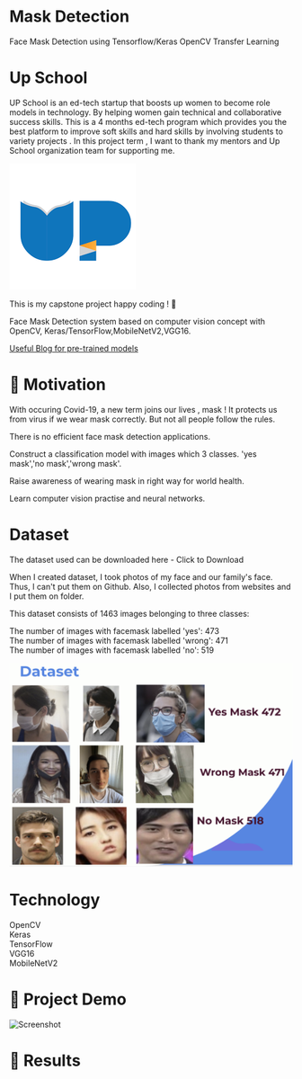 # Mask Detection

Face Mask Detection using Tensorflow/Keras OpenCV Transfer Learning 

# Up School

UP School is an ed-tech startup that boosts up women to become role models in technology. By helping women gain technical and collaborative success skills. This is a 4 months ed-tech program which provides you the best platform to improve soft skills and hard skills by involving students to variety projects . In this project term ,  I want to thank my mentors and Up School organization team for supporting me.

![Screenshot](readmeImages/upschool.png)

This is my capstone project happy coding ! 🥳

Face Mask Detection system based on computer vision concept with OpenCV, Keras/TensorFlow,MobileNetV2,VGG16.
 
[Useful Blog for pre-trained models](https://www.analyticsvidhya.com/blog/2020/08/top-4-pre-trained-models-for-image-classification-with-python-code/ "Pre-trained models for image classification")


# 🧐 Motivation

With occuring Covid-19, a new term joins our lives , mask ! It protects us from virus if we wear mask correctly. But not all people follow the rules.

There is no efficient face mask detection applications. 

Construct a classification model with images which 3 classes. 
'yes mask','no mask','wrong mask'.

Raise awareness of wearing mask in right way for world health.

Learn computer vision practise and neural networks.

# Dataset
The dataset used can be downloaded here - Click to Download

When I created dataset, I took photos of my face and our family's face. Thus, I can't put them on Github. Also, I collected photos from websites and I put them on folder.

This dataset consists of 1463 images belonging to three classes:

The number of images with facemask labelled 'yes': 473</br>
The number of images with facemask labelled 'wrong': 471</br>
The number of images with facemask labelled 'no': 519

![Screenshot](readmeImages/readme1.png)

# Technology

OpenCV</br>
Keras</br>
TensorFlow</br>
VGG16</br>
MobileNetV2</br>

# 🎥 Project Demo

![Screenshot](readmeImages/Demo1.gif)

# 🥁 Results


